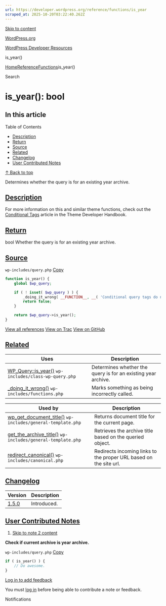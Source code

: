 ```yaml
---
url: https://developer.wordpress.org/reference/functions/is_year
scraped_at: 2025-10-20T03:22:40.262Z
---
```


[Skip to content](https://developer.wordpress.org/reference/functions/is_year/#wp--skip-link--target)

[WordPress.org](https://wordpress.org/)

[WordPress Developer Resources](https://developer.wordpress.org/)

is\_year()


[Home](https://developer.wordpress.org/)[Reference](https://developer.wordpress.org/reference/)[Functions](https://developer.wordpress.org/reference/functions/)is\_year()

Search

# is\_year(): bool

## In this article

Table of Contents

- [Description](https://developer.wordpress.org/reference/functions/is_year/#description)
- [Return](https://developer.wordpress.org/reference/functions/is_year/#return)
- [Source](https://developer.wordpress.org/reference/functions/is_year/#source)
- [Related](https://developer.wordpress.org/reference/functions/is_year/#related)
- [Changelog](https://developer.wordpress.org/reference/functions/is_year/#changelog)
- [User Contributed Notes](https://developer.wordpress.org/reference/functions/is_year/#user-contributed-notes)

[↑ Back to top](https://developer.wordpress.org/reference/functions/is_year/#wp--skip-link--target)

Determines whether the query is for an existing year archive.

## [Description](https://developer.wordpress.org/reference/functions/is_year/\#description)

For more information on this and similar theme functions, check out the [Conditional Tags](https://developer.wordpress.org/themes/basics/conditional-tags/) article in the Theme Developer Handbook.

## [Return](https://developer.wordpress.org/reference/functions/is_year/\#return)

bool Whether the query is for an existing year archive.

## [Source](https://developer.wordpress.org/reference/functions/is_year/\#source)

`wp-includes/query.php`
[Copy](https://developer.wordpress.org/reference/functions/is_year/#)

```php
function is_year() {
	global $wp_query;

	if ( ! isset( $wp_query ) ) {
		_doing_it_wrong( __FUNCTION__, __( 'Conditional query tags do not work before the query is run. Before then, they always return false.' ), '3.1.0' );
		return false;
	}

	return $wp_query->is_year();
}

```

[View all references](https://developer.wordpress.org/reference/files/wp-includes/query.php/) [View on Trac](https://core.trac.wordpress.org/browser/tags/6.8.3/src/wp-includes/query.php#L834) [View on GitHub](https://github.com/WordPress/wordpress-develop/blob/6.8.3/src/wp-includes/query.php#L834-L843)

## [Related](https://developer.wordpress.org/reference/functions/is_year/\#related)

| Uses | Description |
| --- | --- |
| [WP\_Query::is\_year()](https://developer.wordpress.org/reference/classes/wp_query/is_year/) `wp-includes/class-wp-query.php` | Determines whether the query is for an existing year archive. |
| [\_doing\_it\_wrong()](https://developer.wordpress.org/reference/functions/_doing_it_wrong/) `wp-includes/functions.php` | Marks something as being incorrectly called. |

| Used by | Description |
| --- | --- |
| [wp\_get\_document\_title()](https://developer.wordpress.org/reference/functions/wp_get_document_title/) `wp-includes/general-template.php` | Returns document title for the current page. |
| [get\_the\_archive\_title()](https://developer.wordpress.org/reference/functions/get_the_archive_title/) `wp-includes/general-template.php` | Retrieves the archive title based on the queried object. |
| [redirect\_canonical()](https://developer.wordpress.org/reference/functions/redirect_canonical/) `wp-includes/canonical.php` | Redirects incoming links to the proper URL based on the site url. |

## [Changelog](https://developer.wordpress.org/reference/functions/is_year/\#changelog)

| Version | Description |
| --- | --- |
| [1.5.0](https://developer.wordpress.org/reference/since/1.5.0/) | Introduced. |

## [User Contributed Notes](https://developer.wordpress.org/reference/functions/is_year/\#user-contributed-notes)

1. [Skip to note 2 content](https://developer.wordpress.org/reference/functions/is_year/#comment-content-1616)



**Check if current archive is year archive.**





`wp-includes/query.php`
[Copy](https://developer.wordpress.org/reference/functions/is_year/#)




```php
if ( is_year() ) {
   	// Do awesome.
}
```







[Log in to add feedback](https://login.wordpress.org/?redirect_to=https%3A%2F%2Fdeveloper.wordpress.org%2Freference%2Ffunctions%2Fis_year%2F%3Freplytocom%3D1616%23feedback-editor-1616)


You must [log in](https://login.wordpress.org/?redirect_to=https%3A%2F%2Fdeveloper.wordpress.org%2Freference%2Ffunctions%2Fis_year%2F) before being able to contribute a note or feedback.

Notifications